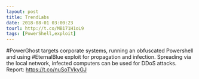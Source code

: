 ```yaml
---
layout: post
title: TrendLabs
date: 2018-08-01 03:00:23
tourl: http://t.co/MB171H1oL9
tags: [PowerShell,exploit]
---
```

#PowerGhost targets corporate systems, running an obfuscated Powershell and using #EternalBlue exploit for propagation and infection. Spreading via the local network, infected computers can be used for DDoS attacks. Report: https://t.co/nuSoTVkyGJ